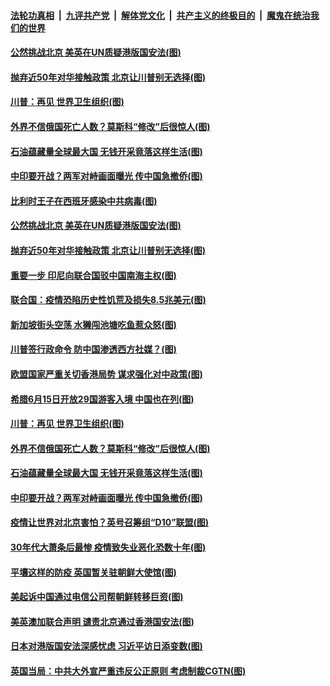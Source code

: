 ####  [法轮功真相](../../../../basic/blob/master/README.md?t=05311401) &nbsp;|&nbsp; [九评共产党](../../../../9ping.md/blob/master/README.md?t=05311401) &nbsp;|&nbsp; [解体党文化](../../../../jtdwh.md/blob/master/README.md?t=05311401)  &nbsp;|&nbsp; [共产主义的终极目的](../../../../gczydzjmd.md/blob/master/README.md?t=05311401) &nbsp;|&nbsp; [魔鬼在统治我们的世界](../../../../mgztzwmdsj.md/blob/master/README.md?t=05311401) 

#### [公然挑战北京 美英在UN质疑港版国安法(图)](../pages/p9/934982.md?t=05311401) 

#### [抛弃近50年对华接触政策 北京让川普别无选择(图)](../pages/p9/935025.md?t=05311401) 

#### [川普：再见 世界卫生组织(图)](../pages/p9/934914.md?t=05311401) 

#### [外界不信俄国死亡人数？莫斯科“修改”后很惊人(图)](../pages/p9/934895.md?t=05311401) 

#### [石油蕴藏量全球最大国 无钱开采竟落这样生活(图)](../pages/p9/934840.md?t=05311401) 

#### [中印要开战？两军对峙画面曝光 传中国急撤侨(图)](../pages/p9/934788.md?t=05311401) 

#### [比利时王子在西班牙感染中共病毒(图)](../pages/p9/935042.md?t=05311401) 

#### [公然挑战北京 美英在UN质疑港版国安法(图)](../pages/p9/934982.md?t=05311401) 

#### [抛弃近50年对华接触政策 北京让川普别无选择(图)](../pages/p9/935025.md?t=05311401) 

#### [重要一步 印尼向联合国驳中国南海主权(图)](../pages/p9/935020.md?t=05311401) 

#### [联合国：疫情恐陷历史性饥荒及损失8.5兆美元(图)](../pages/p9/934980.md?t=05311401) 

#### [新加坡街头空荡 水獭闯池塘吃鱼惹众怒(图)](../pages/p9/935018.md?t=05311401) 

#### [川普签行政命令 防中国渗透西方社媒？(图)](../pages/p9/934992.md?t=05311401) 

#### [欧盟国家严重关切香港局势 谋求强化对中政策(图)](../pages/p9/934987.md?t=05311401) 

#### [希腊6月15日开放29国游客入境 中国也在列(图)](../pages/p9/934947.md?t=05311401) 

#### [川普：再见 世界卫生组织(图)](../pages/p9/934914.md?t=05311401) 

#### [外界不信俄国死亡人数？莫斯科“修改”后很惊人(图)](../pages/p9/934895.md?t=05311401) 

#### [石油蕴藏量全球最大国 无钱开采竟落这样生活(图)](../pages/p9/934840.md?t=05311401) 

#### [中印要开战？两军对峙画面曝光 传中国急撤侨(图)](../pages/p9/934788.md?t=05311401) 

#### [疫情让世界对北京害怕？英号召筹组“D10”联盟(图)](../pages/p9/934824.md?t=05311401) 

#### [30年代大萧条后最惨 疫情致失业恶化恐数十年(图)](../pages/p9/934737.md?t=05311401) 

#### [平壤这样的防疫 英国暂关驻朝鲜大使馆(图)](../pages/p9/934742.md?t=05311401) 

#### [美起诉中国通过电信公司帮朝鲜转移巨资(图)](../pages/p9/934780.md?t=05311401) 

#### [美英澳加联合声明 谴责北京通过香港国安法(图)](../pages/p9/934778.md?t=05311401) 

#### [日本对港版国安法深感忧虑 习近平访日添变数(图)](../pages/p9/934746.md?t=05311401) 

#### [英国当局：中共大外宣严重违反公正原则 考虑制裁CGTN(图)](../pages/p9/934714.md?t=05311401) 

